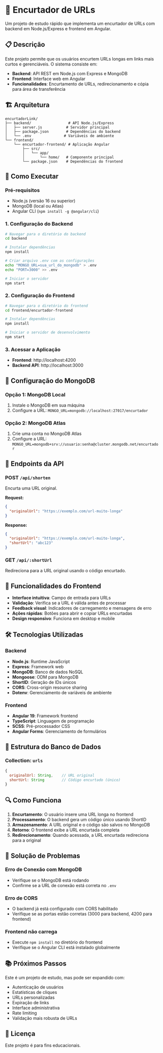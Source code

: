 # 🔗 Encurtador de URLs

Um projeto de estudo rápido que implementa um encurtador de URLs com backend em Node.js/Express e frontend em Angular.

## 📋 Descrição

Este projeto permite que os usuários encurtem URLs longas em links mais curtos e gerenciáveis. O sistema consiste em:

- **Backend**: API REST em Node.js com Express e MongoDB
- **Frontend**: Interface web em Angular
- **Funcionalidades**: Encurtamento de URLs, redirecionamento e cópia para área de transferência

## 🏗️ Arquitetura

```
encurtadorLink/
├── backend/                 # API Node.js/Express
│   ├── server.js           # Servidor principal
│   ├── package.json        # Dependências do backend
│   └── .env               # Variáveis de ambiente
└── frontend/
    └── encurtador-frontend/ # Aplicação Angular
        ├── src/
        │   └── app/
        │       └── home/   # Componente principal
        └── package.json    # Dependências do frontend
```

## 🚀 Como Executar

### Pré-requisitos

- Node.js (versão 16 ou superior)
- MongoDB (local ou Atlas)
- Angular CLI (`npm install -g @angular/cli`)

### 1. Configuração do Backend

```bash
# Navegar para o diretório do backend
cd backend

# Instalar dependências
npm install

# Criar arquivo .env com as configurações
echo "MONGO_URL=sua_url_do_mongodb" > .env
echo "PORT=3000" >> .env

# Iniciar o servidor
npm start
```

### 2. Configuração do Frontend

```bash
# Navegar para o diretório do frontend
cd frontend/encurtador-frontend

# Instalar dependências
npm install

# Iniciar o servidor de desenvolvimento
npm start
```

### 3. Acessar a Aplicação

- **Frontend**: http://localhost:4200
- **Backend API**: http://localhost:3000

## 🔧 Configuração do MongoDB

### Opção 1: MongoDB Local
1. Instale o MongoDB em sua máquina
2. Configure a URL: `MONGO_URL=mongodb://localhost:27017/encurtador`

### Opção 2: MongoDB Atlas
1. Crie uma conta no MongoDB Atlas
2. Configure a URL: `MONGO_URL=mongodb+srv://usuario:senha@cluster.mongodb.net/encurtador`

## 📡 Endpoints da API

### POST `/api/shorten`
Encurta uma URL original.

**Request:**
```json
{
  "originalUrl": "https://exemplo.com/url-muito-longa"
}
```

**Response:**
```json
{
  "originalUrl": "https://exemplo.com/url-muito-longa",
  "shortUrl": "abc123"
}
```

### GET `/api/:shortUrl`
Redireciona para a URL original usando o código encurtado.

## 🎨 Funcionalidades do Frontend

- **Interface intuitiva**: Campo de entrada para URLs
- **Validação**: Verifica se a URL é válida antes de processar
- **Feedback visual**: Indicadores de carregamento e mensagens de erro
- **Ações rápidas**: Botões para abrir e copiar URLs encurtadas
- **Design responsivo**: Funciona em desktop e mobile

## 🛠️ Tecnologias Utilizadas

### Backend
- **Node.js**: Runtime JavaScript
- **Express**: Framework web
- **MongoDB**: Banco de dados NoSQL
- **Mongoose**: ODM para MongoDB
- **ShortID**: Geração de IDs únicos
- **CORS**: Cross-origin resource sharing
- **Dotenv**: Gerenciamento de variáveis de ambiente

### Frontend
- **Angular 19**: Framework frontend
- **TypeScript**: Linguagem de programação
- **SCSS**: Pré-processador CSS
- **Angular Forms**: Gerenciamento de formulários

## 📝 Estrutura do Banco de Dados

### Collection: `urls`
```javascript
{
  originalUrl: String,    // URL original
  shortUrl: String        // Código encurtado (único)
}
```

## 🔍 Como Funciona

1. **Encurtamento**: O usuário insere uma URL longa no frontend
2. **Processamento**: O backend gera um código único usando ShortID
3. **Armazenamento**: A URL original e o código são salvos no MongoDB
4. **Retorno**: O frontend exibe a URL encurtada completa
5. **Redirecionamento**: Quando acessada, a URL encurtada redireciona para a original

## 🐛 Solução de Problemas

### Erro de Conexão com MongoDB
- Verifique se o MongoDB está rodando
- Confirme se a URL de conexão está correta no `.env`

### Erro de CORS
- O backend já está configurado com CORS habilitado
- Verifique se as portas estão corretas (3000 para backend, 4200 para frontend)

### Frontend não carrega
- Execute `npm install` no diretório do frontend
- Verifique se o Angular CLI está instalado globalmente

## 📚 Próximos Passos

Este é um projeto de estudo, mas pode ser expandido com:

- Autenticação de usuários
- Estatísticas de cliques
- URLs personalizadas
- Expiração de links
- Interface administrativa
- Rate limiting
- Validação mais robusta de URLs

## 📄 Licença

Este projeto é para fins educacionais.
